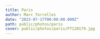 ```yaml
---
title: Paris
author: Marc Torrelles
date: "2023-07-17T00:00:00.000Z"
path: public/photos/paris
cover: public/photos/paris/P7120179.jpg
---
```

